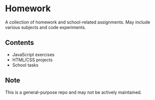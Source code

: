 # Homework

A collection of homework and school-related assignments. May include various subjects and code experiments.

## Contents
- JavaScript exercises
- HTML/CSS projects
- School tasks

## Note
This is a general-purpose repo and may not be actively maintained.

